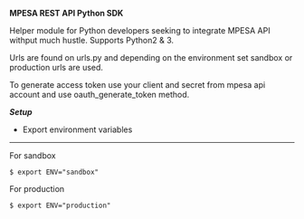 **MPESA REST API Python SDK**

Helper module for Python developers seeking to integrate MPESA API withput much hustle.
Supports Python2 & 3. 

Urls are found on urls.py and depending on the environment set sandbox or production urls are used.

To generate access token use your client and secret from mpesa api account and use oauth_generate_token method.

***Setup***

* Export environment variables
***
For sandbox

    $ export ENV="sandbox"
For production

    $ export ENV="production"
